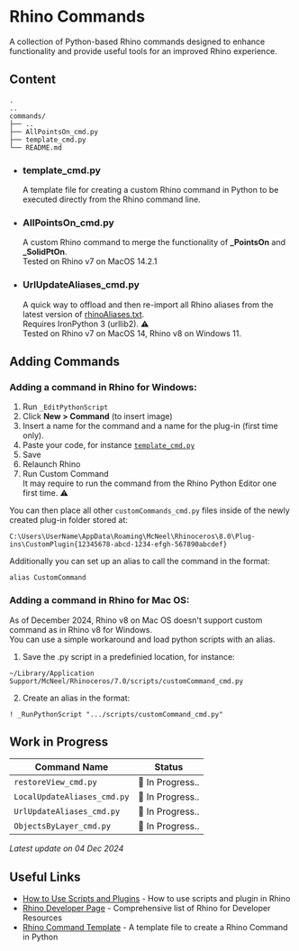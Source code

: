# Rhino Commands

A collection of Python-based Rhino commands designed to enhance functionality and provide useful tools for an improved Rhino experience.

## Content

```plaintext
.
..
commands/
├── ..
├── AllPointsOn_cmd.py    
├── template_cmd.py        
└── README.md

```

- ### template_cmd.py
  A template file for creating a custom Rhino command in Python to be executed directly from the Rhino command line.

- ### AllPointsOn_cmd.py
  A custom Rhino command to merge the functionality of **_PointsOn** and **_SolidPtOn**.<br>
  Tested on Rhino v7 on MacOS 14.2.1

- ### UrlUpdateAliases_cmd.py
  A quick way to offload and then re-import all Rhino aliases from the latest version of [rhinoAliases.txt](https://github.com/simonefagini/Fluo-for-Rhino/blob/main/aliases/rhinoAliases.txt).<br>
  Requires IronPython 3 (urllib2). :warning:<br>
  Tested on Rhino v7 on MacOS 14, Rhino v8 on Windows 11.

## Adding Commands

### Adding a command in Rhino for **Windows**:

1. Run `_EditPythonScript`
2. Click **New > Command** (to insert image)
3. Insert a name for the command and a name for the plug-in (first time only).
4. Paste your code, for instance [`template_cmd.py`](https://github.com/simonefagini/Fluo-for-Rhino/blob/main/commands/template_cmd.py)
5. Save
6. Relaunch Rhino
7. Run Custom Command<br>
It may require to run the command from the Rhino Python Editor one first time. :warning:

You can then place all other `customCommands_cmd.py` files inside of the newly created plug-in folder stored at: 
```plaintext
C:\Users\UserName\AppData\Roaming\McNeel\Rhinoceros\8.0\Plug-ins\CustomPlugin{12345678-abcd-1234-efgh-567890abcdef}
```
Additionally you can set up an alias to call the command in the format:
```plaintext
alias CustomCommand
```

### Adding a command in Rhino for **Mac OS**:

As of December 2024, Rhino v8 on Mac OS doesn't support custom command as in Rhino v8 for Windows.<br>
You can use a simple workaround and load python scripts with an alias.

1. Save the .py script in a predefinied location, for instance:
```plaintext
~/Library/Application Support/McNeel/Rhinoceros/7.0/scripts/customCommand_cmd.py
```
2. Create an alias in the format:
```plaintext
! _RunPythonScript ".../scripts/customCommand_cmd.py"
```


## Work in Progress

| Command Name                    | Status                       |
| ------------------------------- | ---------------------------- |
| `restoreView_cmd.py`            | :construction: In Progress.. |
| `LocalUpdateAliases_cmd.py`     | :construction: In Progress..  |
| `UrlUpdateAliases_cmd.py`       | :construction: In Progress..  |
| `ObjectsByLayer_cmd.py`         | :construction: In Progress..  |

 *Latest update on 04 Dec 2024*                      



## Useful Links
- [How to Use Scripts and Plugins](https://www.rhino3d.com/docs/guides/scripts-plugins/how-to-use/)  -  How to use scripts and plugin in Rhino
- [Rhino Developer Page](https://developer.rhino3d.com/)  - Comprehensive list of Rhino for Developer Resources
- [Rhino Command Template](https://github.com/simonefagini/Fluo-for-Rhino/blob/main/commands/template_cmd.py)  -  A template file to create a Rhino Command in Python
